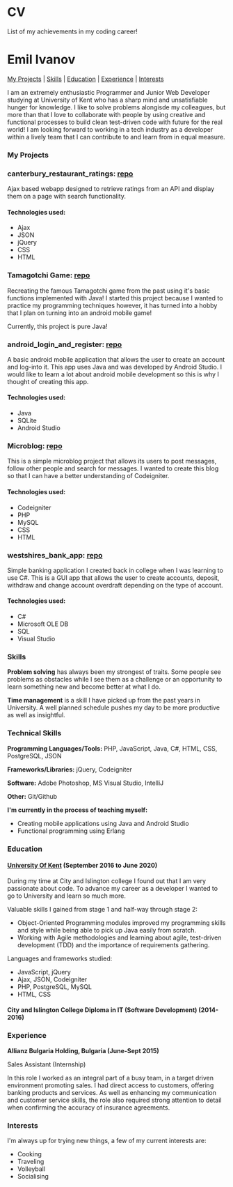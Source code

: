 # CV
List of my achievements in my coding career!


# Emil Ivanov

[My Projects](#my-projects) | [Skills](#skills) | [Education](#education) | [Experience](#experience) | [Interests](#interests)

I am an extremely enthusiastic Programmer and Junior Web Developer studying at University of Kent who has a sharp mind and unsatisfiable hunger for knowledge. I like to solve problems alongisde my colleagues, but more than that I love to collaborate with people by using creative and functional processes to build clean test-driven code with future for the real world! I am looking forward to working in a tech industry as a developer within a lively team that I can contribute to and learn from in equal measure.

### My Projects

### canterbury_restaurant_ratings: [repo](https://github.com/eivanovue/canterbuty_restaurant_ratings)

Ajax based webapp designed to retrieve ratings from an API and display them on a page with search functionality.

#### Technologies used:
* Ajax
* JSON
* jQuery
* CSS
* HTML


### Tamagotchi Game: [repo](https://github.com/eivanovue/Tamagotchi)

Recreating the famous Tamagotchi game from the past using it's basic functions implemented with Java! I started this project because I wanted to practice my programming techniques however, it has turned into a hobby that I plan on turning into an android mobile game! 

Currently, this project is pure Java!

### android_login_and_register: [repo](https://github.com/eivanovue/android_login_and_register)

A basic android mobile application that allows the user to create an account and log-into it. This app uses Java and was developed by Android Studio. I would like to learn a lot about android mobile development so this is why I thought of creating this app.
#### Technologies used:
* Java
* SQLite
* Android Studio


### Microblog: [repo](https://github.com/eivanovue/Microblog)

This is a simple microblog project that allows its users to post messages, follow other people and search for messages. I wanted to create this blog so that I can have a better understanding of Codeigniter.  
#### Technologies used:
* Codeigniter
* PHP
* MySQL
* CSS
* HTML

### westshires_bank_app: [repo](https://github.com/eivanovue/westshires_bank_app)

Simple banking application I created back in college when I was learning to use C#. This is a GUI app that allows the user to create accounts, deposit, withdraw and change account overdraft depending on the type of account.
#### Technologies used:
* C#
* Microsoft OLE DB
* SQL
* Visual Studio 


### Skills

**Problem solving** has always been my strongest of traits. Some people see problems as obstacles while I see them as a challenge or an opportunity to learn something new and become better at what I do. 

**Time management** is a skill I have picked up from the past years in University. A well planned schedule pushes my day to be more productive as well as insightful. 

### Technical Skills

**Programming Languages/Tools:** PHP, JavaScript, Java, C#, HTML, CSS, PostgreSQL, JSON

**Frameworks/Libraries:** jQuery, Codeigniter

**Software:** Adobe Photoshop, MS Visual Studio, IntelliJ

**Other:** Git/Github

**I'm currently in the process of teaching myself:**

* Creating mobile applications using Java and Android Studio
* Functional programming using Erlang


### Education

#### [University Of Kent](http://www.kent.ac.uk) (September 2016 to June 2020)

During my time at City and Islington college I found out that I am very passionate about code. To advance my career as a developer I wanted to go to University and learn so much more. 

Valuable skills I gained from stage 1 and half-way through stage 2:
* Object-Oriented Programming modules improved my programming skills and style while being able to pick up Java easily from scratch.
* Working with Agile methodologies and learning about agile, test-driven development (TDD) and the importance of requirements gathering.

Languages and frameworks studied:
* JavaScript, jQuery
* Ajax, JSON, Codeigniter
* PHP, PostgreSQL, MySQL
* HTML, CSS

#### City and Islington College Diploma in IT (Software Development) (2014-2016)


### Experience

**Allianz Bulgaria Holding, Bulgaria (June-Sept 2015)**

Sales Assistant (Internship)
	
In this role I worked as an integral part of a busy team, in a target driven 	environment 	promoting sales.  I had direct access to customers, offering 	banking products and services.   As well as enhancing my communication 	and customer service skills, the role also required strong attention to detail  	when confirming the accuracy of insurance agreements.  


### Interests

I'm always up for trying new things, a few of my current interests are:

* Cooking
* Traveling
* Volleyball
* Socialising
